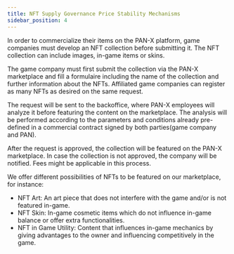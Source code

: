 ```yaml
---
title: NFT Supply Governance Price Stability Mechanisms
sidebar_position: 4
---
```


In order to commercialize their items on the PAN-X platform, game companies must develop an NFT collection before submitting it. The NFT collection can include images, in-game items or skins. 

The game company must first submit the collection via the PAN-X marketplace and fill a formulaire including the name of the collection and further information about the NFTs. Affiliated game companies can register as many NFTs as desired on the same request. 

The request will be sent to the backoffice, where PAN-X employees will analyze it before featuring the content on the marketplace. The analysis will be performed according to the parameters and conditions already pre-defined in a commercial contract signed by both parties(game company and PAN). 

After the request is approved, the collection will be featured on the PAN-X marketplace. In case the collection is not approved, the company will be notified. Fees might be applicable in this process.

We offer different possibilities of NFTs to be featured on our marketplace, for instance:

- NFT Art: An art piece that does not interfere with the game and/or is not featured in-game.
- NFT Skin: In-game cosmetic items which do not influence in-game balance or offer extra functionalities. 
- NFT in Game Utility: Content that influences in-game mechanics by giving advantages to the owner and influencing competitively in the game.

